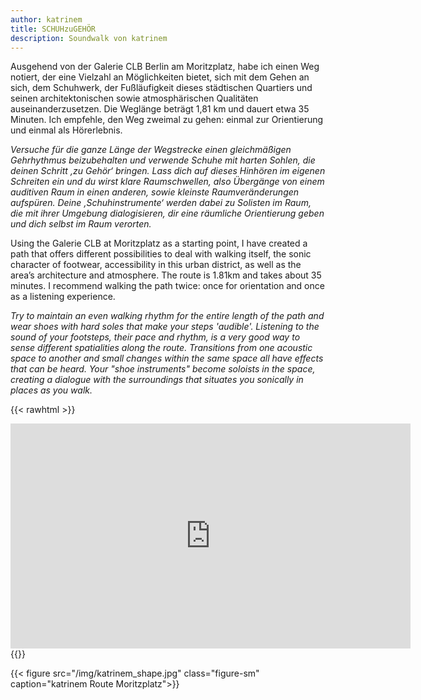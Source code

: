 ```yaml
---
author: katrinem
title: SCHUHzuGEHÖR
description: Soundwalk von katrinem
---
```


Ausgehend von der Galerie CLB Berlin am Moritzplatz, habe ich einen Weg notiert, der eine Vielzahl an Möglichkeiten bietet, sich mit dem Gehen an sich, dem Schuhwerk, der Fußläufigkeit dieses städtischen Quartiers und seinen architektonischen sowie atmosphärischen Qualitäten auseinanderzusetzen. Die Weglänge beträgt 1,81 km und dauert etwa 35 Minuten. Ich empfehle, den Weg zweimal zu gehen: einmal zur Orientierung und einmal als Hörerlebnis.

*Versuche für die ganze Länge der Wegstrecke einen gleichmäßigen Gehrhythmus beizubehalten und verwende Schuhe mit harten Sohlen, die deinen Schritt ‚zu Gehör‘ bringen. Lass dich auf dieses Hinhören im eigenen Schreiten ein und du wirst klare Raumschwellen, also Übergänge von einem auditiven Raum in einen anderen, sowie kleinste Raumveränderungen aufspüren. Deine ‚Schuhinstrumente‘ werden dabei zu Solisten im Raum, die mit ihrer Umgebung dialogisieren, dir eine räumliche Orientierung geben und dich selbst im Raum verorten.*

Using the Galerie CLB at Moritzplatz as a starting point, I have created a path that offers different possibilities to deal with walking itself, the sonic character of footwear, accessibility in this urban district, as well as the area’s architecture and atmosphere. The route is 1.81km and takes about 35 minutes. I recommend walking the path twice: once for orientation and once as a listening experience.

*Try to maintain an even walking rhythm for the entire length of the path and wear shoes with hard soles that make your steps 'audible'. Listening to the sound of your footsteps, their pace and rhythm, is a very good way to sense different spatialities along the route. Transitions from one acoustic space to another and small changes within the same space all have effects that can be heard. Your "shoe instruments" become soloists in the space, creating a dialogue with the surroundings that situates you sonically in places as you walk.*

{{< rawhtml >}}
<iframe src="https://player.vimeo.com/video/477249711" width="640" height="360" frameborder="0" allow="autoplay; fullscreen" allowfullscreen></iframe>
{{</rawhtml >}}

{{< figure src="/img/katrinem_shape.jpg" class="figure-sm" caption="katrinem Route Moritzplatz">}}


